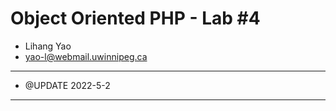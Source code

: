 # Object Oriented PHP - Lab #4

- Lihang Yao
- <yao-l@webmail.uwinnipeg.ca>

---

- @UPDATE 2022-5-2

---
